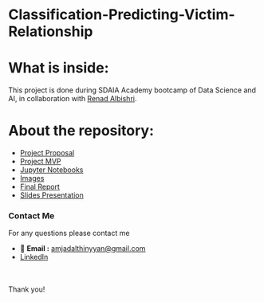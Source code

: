 # Classification-Predicting-Victim-Relationship


# What is inside:
This project is done during SDAIA Academy bootcamp of Data Science and AI, in collaboration with [Renad Albishri](https://github.com/renad-albishri).
# About the repository:
- [Project Proposal](https://github.com/amjadalth/Predicting-Victim-Relasionship-Classification-Project/blob/main/Predicting%20Victim%20Relationship%20Classification%20Proposal.md)
- [Project MVP](https://github.com/amjadalth/Predicting-Victim-Relasionship-Classification-Project/blob/main/Predicting%20Victim%20Relationship%20Classification%20MVP.md)
- [Jupyter Notebooks](https://github.com/amjadalth/Predicting-Victim-Relasionship-Classification-Project/tree/main/Jupyter%20Notebooks)
- [Images](https://github.com/amjadalth/Predicting-Victim-Relasionship-Classification-Project/tree/main/Images)
- [Final Report](https://github.com/amjadalth/Predicting-Victim-Relasionship-Classification-Project/blob/main/Predicting%20Victim%20Relationship%20Report.md)
- [Slides Presentation](https://github.com/amjadalth/Predicting-Victim-Relasionship-Classification-Project/blob/main/Victim%20Relationship%20Prediction%20Presentation.pdf)


### Contact Me
For any questions please contact me <br/>
- 📧 **Email :** amjadalthinyyan@gmail.com <br/>
- [LinkedIn](www.linkedin.com/in/Amjad-Althinyyan)

<br/><br/>
Thank you!



